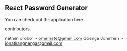 ## React Password Generator

You can check out the application here

contributors.

nathan orobor > omarnate@gmail.com
Gbenga Jonathan > jonathangnenga@gmail.com
